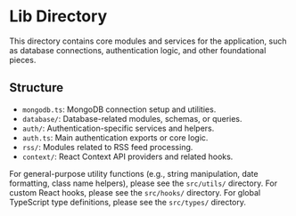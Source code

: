 # Lib Directory

This directory contains core modules and services for the application, such as database connections, authentication logic, and other foundational pieces.

## Structure

- `mongodb.ts`: MongoDB connection setup and utilities.
- `database/`: Database-related modules, schemas, or queries.
- `auth/`: Authentication-specific services and helpers.
- `auth.ts`: Main authentication exports or core logic.
- `rss/`: Modules related to RSS feed processing.
- `context/`: React Context API providers and related hooks.

For general-purpose utility functions (e.g., string manipulation, date formatting, class name helpers), please see the `src/utils/` directory.
For custom React hooks, please see the `src/hooks/` directory.
For global TypeScript type definitions, please see the `src/types/` directory.
